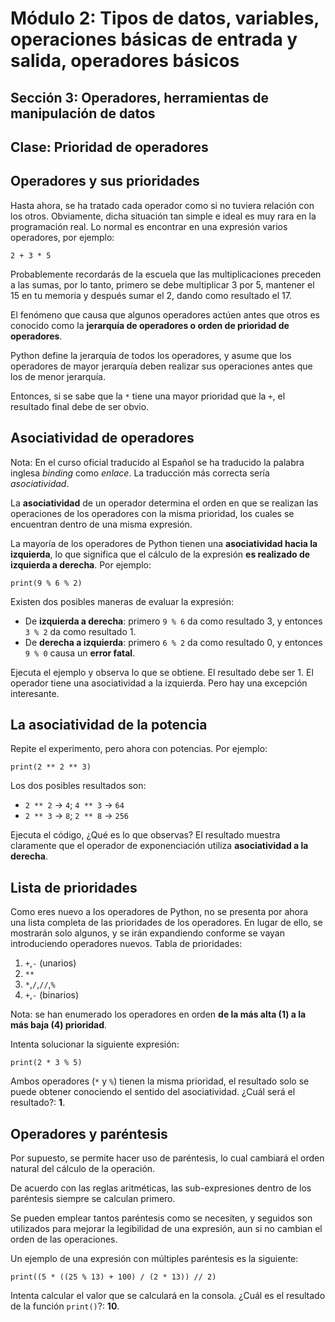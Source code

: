 # Módulo 2: Tipos de datos, variables, operaciones básicas de entrada y salida, operadores básicos 
## Sección 3: Operadores, herramientas de manipulación de datos 
## Clase: Prioridad de operadores

## Operadores y sus prioridades

Hasta ahora, se ha tratado cada operador como si no tuviera relación con los otros. Obviamente, dicha situación tan simple e ideal es muy rara en la programación real. Lo normal es encontrar en una expresión varios operadores, por ejemplo:

```
2 + 3 * 5
```

Probablemente recordarás de la escuela que las multiplicaciones preceden a las sumas, por lo tanto,  primero se debe multiplicar 3 por 5, mantener el 15 en tu memoria y después sumar el 2, dando como resultado el 17.

El fenómeno que causa que algunos operadores actúen antes que otros es conocido como la **jerarquía de operadores o orden de prioridad de operadores**.

Python define la jerarquía de todos los operadores, y asume que los operadores de mayor jerarquía deben realizar sus operaciones antes que los de menor jerarquía.

Entonces, si se sabe que la `*` tiene una mayor prioridad que la `+`, el resultado final debe de ser obvio.

## Asociatividad de operadores

Nota: En el curso oficial traducido al Español se ha traducido la palabra inglesa *binding* como *enlace*. La traducción más correcta sería *asociatividad*.

La **asociatividad** de un operador determina el orden en que se realizan las operaciones de los operadores con la misma prioridad, los cuales se encuentran dentro de una misma expresión.

La mayoría de los operadores de Python tienen una **asociatividad hacia la izquierda**, lo que significa que el cálculo de la expresión **es realizado de izquierda a derecha**. Por ejemplo:

```
print(9 % 6 % 2)
```

Existen dos posibles maneras de evaluar la expresión:

* De **izquierda a derecha**: primero `9 % 6` da como resultado 3, y entonces `3 % 2` da como resultado 1.
* De **derecha a izquierda**: primero `6 % 2` da como resultado 0, y entonces `9 % 0` causa un **error fatal**.

Ejecuta el ejemplo y observa lo que se obtiene. El resultado debe ser 1. El operador tiene una asociatividad a la izquierda. Pero hay una excepción interesante.

## La asociatividad de la potencia

Repite el experimento, pero ahora con potencias. Por ejemplo:

```
print(2 ** 2 ** 3)
```

Los dos posibles resultados son:

* `2 ** 2` → `4`; `4 ** 3` → `64`
* `2 ** 3` → `8`; `2 ** 8` → `256`


Ejecuta el código, ¿Qué es lo que observas? El resultado muestra claramente que el operador de exponenciación utiliza **asociatividad a la derecha**.

## Lista de prioridades

Como eres nuevo a los operadores de Python, no se presenta por ahora una lista completa de las prioridades de los operadores. En lugar de ello, se mostrarán solo algunos, y se irán expandiendo conforme se vayan introduciendo operadores nuevos. Tabla de prioridades:

1. `+`,`-` (unarios)
2. `**`
3. `*`,`/`,`//`,`%`
4. `+`,`-` (binarios)

Nota: se han enumerado los operadores en orden **de la más alta (1) a la más baja (4) prioridad**.

Intenta solucionar la siguiente expresión:

```
print(2 * 3 % 5)
```

Ambos operadores (`*` y `%`) tienen la misma prioridad, el resultado solo se puede obtener conociendo el sentido del asociatividad. ¿Cuál será el resultado?: **1**.

## Operadores y paréntesis

Por supuesto, se permite hacer uso de paréntesis, lo cual cambiará el orden natural del cálculo de la operación.

De acuerdo con las reglas aritméticas, las sub-expresiones dentro de los paréntesis siempre se calculan primero.

Se pueden emplear tantos paréntesis como se necesiten, y seguidos son utilizados para mejorar la legibilidad de una expresión, aun si no cambian el orden de las operaciones.

Un ejemplo de una expresión con múltiples paréntesis es la siguiente:

```
print((5 * ((25 % 13) + 100) / (2 * 13)) // 2)
```

Intenta calcular el valor que se calculará en la consola. ¿Cuál es el resultado de la función `print()`?: **10**.

